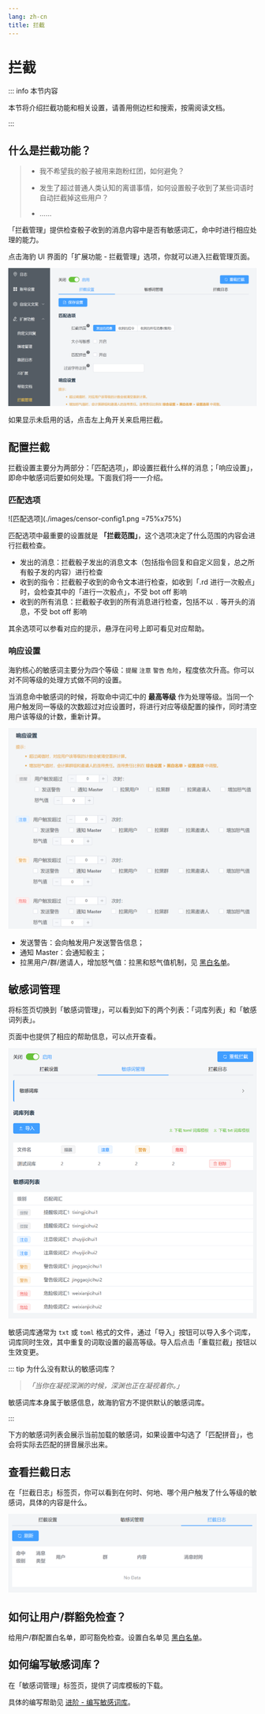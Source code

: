```yaml
---
lang: zh-cn
title: 拦截
---
```


# 拦截

::: info 本节内容

本节将介绍拦截功能和相关设置，请善用侧边栏和搜索，按需阅读文档。

:::

## 什么是拦截功能？

> - 我不希望我的骰子被用来跑粉红团，如何避免？
>
> - 发生了超过普通人类认知的离谱事情，如何设置骰子收到了某些词语时自动拦截掉这些用户？
>
> - ……

「拦截管理」提供检查骰子收到的消息内容中是否有敏感词汇，命中时进行相应处理的能力。

点击海豹 UI 界面的「扩展功能 - 拦截管理」选项，你就可以进入拦截管理页面。

![拦截管理](./images/censor-ui.png)

如果显示未启用的话，点击左上角开关来启用拦截。

## 配置拦截

拦截设置主要分为两部分：「匹配选项」，即设置拦截什么样的消息；「响应设置」，即命中敏感词后要如何处理。下面我们将一一介绍。

### 匹配选项

![匹配选项](./images/censor-config1.png =75%x75%)

匹配选项中最重要的设置就是 **「拦截范围」**，这个选项决定了什么范围的内容会进行拦截检查。

- 发出的消息：拦截骰子发出的消息文本（包括指令回复和自定义回复，总之所有骰子发的内容）进行检查
- 收到的指令：拦截骰子收到的命令文本进行检查，如收到「.rd 进行一次骰点」时，会检查其中的「进行一次骰点」，不受 bot off 影响
- 收到的所有消息：拦截骰子收到的所有消息进行检查，包括不以 `.` 等开头的消息，不受 bot off 影响

其余选项可以参看对应的提示，悬浮在问号上即可看见对应帮助。

### 响应设置

海豹核心的敏感词主要分为四个等级：`提醒` `注意` `警告` `危险`，程度依次升高。你可以对不同等级的处理方式做不同的设置。

当消息命中敏感词的时候，将取命中词汇中的 **最高等级** 作为处理等级。当同一个用户触发同一等级的次数超过对应设置时，将进行对应等级配置的操作，同时清空用户该等级的计数，重新计算。

![匹配设置](./images/censor-config2.png)

- 发送警告：会向触发用户发送警告信息；
- 通知 Master：会通知骰主；
- 拉黑用户/群/邀请人，增加怒气值：拉黑和怒气值机制，见 [黑白名单](./ban.md)。

## 敏感词管理

将标签页切换到「敏感词管理」，可以看到如下的两个列表：「词库列表」和「敏感词列表」。

页面中也提供了相应的帮助信息，可以点开查看。

![敏感词管理](./images/censor-words.png)

敏感词库通常为 `txt` 或 `toml` 格式的文件，通过「导入」按钮可以导入多个词库，词库同时生效，其中重复的词取设置的最高等级。导入后点击「重载拦截」按钮以生效变更。

::: tip 为什么没有默认的敏感词库？

> *「当你在凝视深渊的时候，深渊也正在凝视着你。」*

敏感词库本身属于敏感信息，故海豹官方不提供默认的敏感词库。

:::

下方的敏感词列表会展示当前加载的敏感词，如果设置中勾选了「匹配拼音」，也会将实际去匹配的拼音展示出来。

## 查看拦截日志

在「拦截日志」标签页，你可以看到在何时、何地、哪个用户触发了什么等级的敏感词，具体的内容是什么。

![拦截日志](./images/censor-log.png)

## 如何让用户/群豁免检查？

给用户/群配置白名单，即可豁免检查。设置白名单见 [黑白名单](./ban.md)。

## 如何编写敏感词库？

在「敏感词管理」标签页，提供了词库模板的下载。

具体的编写帮助见 [进阶 - 编写敏感词库](../advanced/edit_sensitive_words.md)。